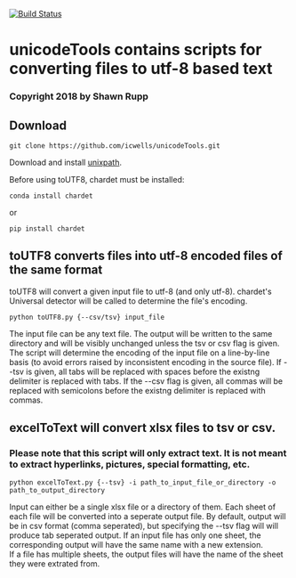 [![Build Status](https://travis-ci.com/icwells/unicodeTools.svg?branch=master)](https://travis-ci.com/icwells/unicodeTools)
# unicodeTools contains scripts for converting files to utf-8 based text  
### Copyright 2018 by Shawn Rupp  

## Download   

	git clone https://github.com/icwells/unicodeTools.git  

Download and install [unixpath](https://github.com/icwells/unixpath).  

Before using toUTF8, chardet must be installed:  

	conda install chardet  

or  

	pip install chardet  

## toUTF8 converts files into utf-8 encoded files of the same format
toUTF8 will convert a given input file to utf-8 (and only utf-8). chardet's Universal detector will be called to 
determine the file's encoding.

	python toUTF8.py {--csv/tsv} input_file  

The input file can be any text file. The output will be written to the same directory and will be visibly unchanged unless the tsv 
or csv flag is given. The script will determine the encoding of the input file on a line-by-line basis (to avoid errors raised by 
inconsistent encoding in the source file). If --tsv is given, all tabs will be replaced with spaces before the existng delimiter 
is replaced with tabs. If the --csv flag is given, all commas will be replaced with semicolons before the existng delimiter 
is replaced with commas.  

## excelToText will convert xlsx files to tsv or csv. 
### Please note that this script will only extract text. It is not meant to extract hyperlinks, pictures, special formatting, etc.  

	python excelToText.py {--tsv} -i path_to_input_file_or_directory -o path_to_output_directory  

Input can either be a single xlsx file or a directory of them. Each sheet of each file will be converted into a seperate output file. 
By default, output will be in csv format (comma seperated), but specifying the --tsv flag will will produce tab seperated output. 
If an input file has only one sheet, the corresponding output will have the same name with a new extension.   
If a file has multiple sheets, the output files will have the name of the sheet they were extrated from.   
